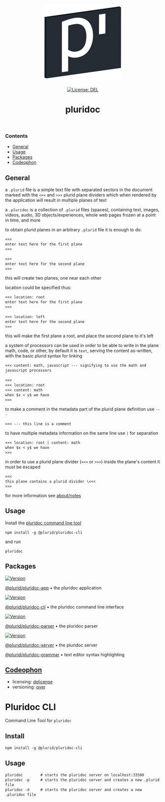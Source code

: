 <p align="center">
    <a target="_blank" href="https://pluridoc.plurid.com">
        <img src="https://raw.githubusercontent.com/plurid/pluridoc/master/about/identity/pluridoc-logo.png" height="250px">
    </a>
    <br />
    <br />
    <a target="_blank" href="https://github.com/plurid/pluridoc/blob/master/LICENSE">
        <img src="https://img.shields.io/badge/license-DEL-blue.svg?colorB=1380C3&style=for-the-badge" alt="License: DEL">
    </a>
</p>



<h1 align="center">
    pluridoc
</h1>



<br />



### Contents

+ [General](#general)
+ [Usage](#usage)
+ [Packages](#packages)
+ [Codeophon](#codeophon)



## General

a `.plurid` file is a simple text file with separated sectors in the document marked with the `<<<` and `>>>` plurid plane dividers which when rendered by the application will result in multiple planes of text

a `.pluridoc` is a collection of `.plurid` files (spaces), containing text,
images, videos, audio, 3D objects/experiences, whole web pages frozen at a point in time,
and more


to obtain plurid planes in an arbitrary `.plurid` file it is enough to do:

    <<<
    enter text here for the first plane
    >>>

    <<<
    enter text here for the second plane
    >>>

this will create two planes, one near each other

location could be specified thus:

    <<< location: root
    enter text here for the first plane
    >>>

    <<< location: left
    enter text here for the second plane
    >>>

this will make the first plane a root, and place the second plane to it's left


a system of processors can be used in order to be able to write in the plane
math, code, or other, by default it is `text`, serving the content as-written, with the basic plurid syntax for linking

    <<< content: math, javascript --- signifying to use the math and javascript processors

    <<<
    <<< location: root
    <<< content: math
    when $x < y$ we have
    >>>


to make a comment in the metadata part of the plurid plane definition use `---`

    <<< --- this line is a comment


to have multiple metadata information on the same line use `|` for separation

    <<< location: root | content: math
    when $x < y$ we have
    >>>


in order to use a plurid plane divider (`<<<` or `>>>`) inside the plane's content
it must be escaped

    <<<
    this plane contains a plurid divider \<<<
    >>>


for more information see [about/notes](https://github.com/plurid/pluridoc/tree/master/about/notes)



## Usage

Install the [pluridoc command line tool][pluridoc-cli]

    npm install -g @plurid/pluridoc-cli

and run

    pluridoc



## Packages


<a target="_blank" href="https://www.npmjs.com/package/@plurid/pluridoc-app">
    <img src="https://img.shields.io/npm/v/@plurid/pluridoc-app.svg?logo=npm&colorB=1380C3&style=for-the-badge" alt="Version">
</a>

[@plurid/pluridoc-app][pluridoc-app] • the pluridoc application

[pluridoc-app]: https://github.com/plurid/pluridoc/tree/master/packages/pluridoc-app



<a target="_blank" href="https://www.npmjs.com/package/@plurid/pluridoc-cli">
    <img src="https://img.shields.io/npm/v/@plurid/pluridoc-cli.svg?logo=npm&colorB=1380C3&style=for-the-badge" alt="Version">
</a>

[@plurid/pluridoc-cli][pluridoc-cli] • the pluridoc command line interface

[pluridoc-cli]: https://github.com/plurid/pluridoc/tree/master/packages/pluridoc-cli



<a target="_blank" href="https://www.npmjs.com/package/@plurid/pluridoc-parser">
    <img src="https://img.shields.io/npm/v/@plurid/pluridoc-parser.svg?logo=npm&colorB=1380C3&style=for-the-badge" alt="Version">
</a>

[@plurid/pluridoc-parser][pluridoc-parser] • the pluridoc parser

[pluridoc-parser]: https://github.com/plurid/pluridoc/tree/master/packages/pluridoc-parser



<a target="_blank" href="https://www.npmjs.com/package/@plurid/pluridoc-server">
    <img src="https://img.shields.io/npm/v/@plurid/pluridoc-server.svg?logo=npm&colorB=1380C3&style=for-the-badge" alt="Version">
</a>

[@plurid/pluridoc-server][pluridoc-server] • the pluridoc server

[pluridoc-server]: https://github.com/plurid/pluridoc/tree/master/packages/pluridoc-server


[@plurid/pluridoc-grammar][pluridoc-grammar] • text editor syntax highlighting

[pluridoc-grammar]: https://github.com/plurid/pluridoc/tree/master/packages/pluridoc-grammar



## [Codeophon](https://github.com/ly3xqhl8g9/codeophon)

+ licensing: [delicense](https://github.com/ly3xqhl8g9/delicense)
+ versioning: [αver](https://github.com/ly3xqhl8g9/alpha-versioning)





# Pluridoc CLI

Command Line Tool for `pluridoc`



## Install

    npm install -g @plurid/pluridoc-cli


## Usage

    pluridoc        # starts the pluridoc server on localhost:33500
    pluridoc -p     # starts the pluridoc server and creates a new .plurid file
    pluridoc -d     # starts the pluridoc server and creates a new .pluridoc file
